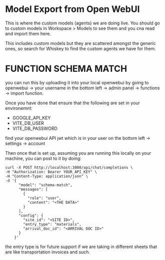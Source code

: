 # Model Export from Open WebUI

This is where the custom models (agents) we are doing live. You should go to
custom models in Workspace > Models to see them and you cna read and import them
here.

This includes custom models but they are scattered amongst the generic ones, so
search for Whiskey to find the custom agents we have for them.

# FUNCTION SCHEMA MATCH

you can run this by uploading it into your local openwebui by going to openwebui -> your username in the bottom left -> admin panel -> functions -> import function.

Once you have done that ensure that the following are set in your environemnt:

- GOOGLE_API_KEY
- VITE_DB_USER
- VITE_DB_PASSWORD

find your openwebui API jwt which is in your user on the bottom left -> settings -> account

Then once that is set up, assuming you are running this locally on your machine, you can post to it by doing:

```
curl -X POST http://localhost:3000/api/chat/completions \
-H "Authorization: Bearer YOUR_API_KEY" \
-H "Content-Type: application/json" \
-d '{
      "model": "schema-match",
      "messages": [
        {
          "role": "user",
          "content": "<THE DATA>"
        }
      ],
      "config": {
        "site_id": "<SITE ID>",
        "entry_type": "materials",
        "arrival_doc_id": "<ARRIVAL DOC ID>"
      }
    }'
```

the entry type is for future support if we are taking in different sheets that are like transportation invoices and such.
